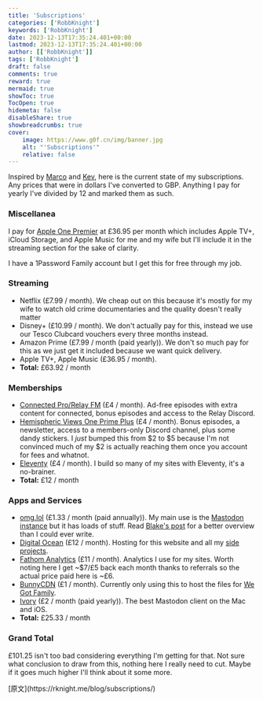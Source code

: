 ```yaml
---
title: 'Subscriptions'
categories: ['RobbKnight']
keywords: ['RobbKnight']
date: 2023-12-13T17:35:24.401+00:00
lastmod: 2023-12-13T17:35:24.401+00:00
author: [['RobbKnight']]
tags: ['RobbKnight']
draft: false 
comments: true
reward: true 
mermaid: true 
showToc: true 
TocOpen: true 
hidemeta: false 
disableShare: true 
showbreadcrumbs: true 
cover:
    image: https://www.g0f.cn/img/banner.jpg
    alt: "'Subscriptions'"
    relative: false
---
```


<div>

<p>Inspired by <a href="https://mb.esamecar.net/2023/12/13/state-of-app.html">Marco</a> and <a href="https://kevquirk.com/on-subscriptions">Kev</a>, here is the current state of my subscriptions. Any prices that were in dollars I've converted to GBP. Anything I pay for yearly I've divided by 12 and marked them as such.</p>
<h3>Miscellanea</h3>
<p>I pay for <a href="https://www.apple.com/uk/apple-one/">Apple One Premier</a> at £36.95 per month which includes Apple TV+, iCloud Storage, and Apple Music for me and my wife but I'll include it in the streaming section for the sake of clarity.</p>
<p>I have a 1Password Family account but I get this for free through my job.</p>
<h3>Streaming</h3>
<ul>
<li>Netflix (£7.99 / month). We cheap out on this because it's mostly for my wife to watch old crime documentaries and the quality doesn't really matter</li>
<li>Disney+ (£10.99 / month). We don't actually pay for this, instead we use our Tesco Clubcard vouchers every three months instead.</li>
<li>Amazon Prime (£7.99 / month (paid yearly)). We don't so much pay for this as we just get it included because we want quick delivery.</li>
<li>Apple TV+, Apple Music (£36.95 / month).</li>
<li><strong>Total:</strong> £63.92 / month</li>
</ul>
<h3>Memberships</h3>
<ul>
<li><a href="http://getconnectedpro.co">Connected Pro/Relay FM</a> (£4 / month). Ad-free episodes with extra content for connected, bonus episodes and access to the Relay Discord.</li>
<li><a href="https://oneprimeplus.com/">Hemispheric Views One Prime Plus</a> (£4 / month). Bonus episodes, a newsletter, access to a members-only Discord channel, plus some dandy stickers. I <em>just</em> bumped this from $2 to $5 because I'm not convinced much of my $2 is actually reaching them once you account for fees and whatnot.</li>
<li><a href="https://www.11ty.dev">Eleventy</a> (£4 / month). I build so many of my sites with Eleventy, it's a no-brainer.</li>
<li><strong>Total:</strong> £12 / month</li>
</ul>
<h3>Apps and Services</h3>
<ul>
<li><a href="https://home.omg.lol/referred-by/robb">omg.lol</a> (£1.33 / month (paid annually)). My main use is the <a href="https://social.lol">Mastodon instance</a> but it has loads of stuff. Read <a href="https://blakewatson.com/journal/omg-lol-an-oasis-on-the-internet/">Blake's post</a> for a better overview than I could ever write.</li>
<li><a href="https://www.digitalocean.com/?refcode=8e1d8283bd20">Digital Ocean</a> (£12 / month). Hosting for this website and all my <a href="https://rknight.me/projects">side projects</a>.</li>
<li><a href="https://usefathom.com/ref/IXCLSF">Fathom Analytics</a> (£11 / month). Analytics I use for my sites. Worth noting here I get ~$7/£5 back each month thanks to referrals so the actual price paid here is ~£6.</li>
<li><a href="https://bunny.net/?ref=b2i4y24apu">BunnyCDN</a> (£1 / month). Currently only using this to host the files for <a href="https://wegot.family/">We Got Family</a>.</li>
<li><a href="https://tapbots.com/ivory/">Ivory</a> (£2 / month (paid yearly)). The best Mastodon client on the Mac and iOS.</li>
<li><strong>Total:</strong> £25.33 / month</li>
</ul>
<h3>Grand Total</h3>
<p>£101.25 isn't too bad considering everything I'm getting for that. Not sure what conclusion to draw from this, nothing here I really need to cut. Maybe if it goes much higher I'll think about it some more.</p>

</div>

<div>
[原文](https://rknight.me/blog/subscriptions/)
</div>

